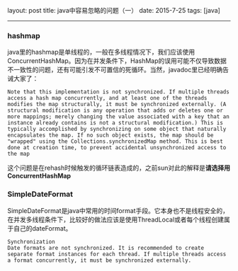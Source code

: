 layout: post
title: java中容易忽略的问题（一）
date: 2015-7-25
tags: [java]

---

<!--more-->
### hashmap
java里的hashmap是单线程的，一般在多线程情况下，我们应该使用ConcurrentHashMap。因为在并发条件下，HashMap的误用可能不仅导致数据不一致性的问题，还有可能引发不可置信的死循环。当然，javadoc里已经明确告诫大家了：

```
Note that this implementation is not synchronized. If multiple threads access a hash map concurrently, and at least one of the threads modifies the map structurally, it must be synchronized externally. (A structural modification is any operation that adds or deletes one or more mappings; merely changing the value associated with a key that an instance already contains is not a structural modification.) This is typically accomplished by synchronizing on some object that naturally encapsulates the map. If no such object exists, the map should be "wrapped" using the Collections.synchronizedMap method. This is best done at creation time, to prevent accidental unsynchronized access to the map
```

这个问题是在rehash时候触发的循环链表造成的，之前sun对此的解释是**请选择用ConcurrentHashMap**

### SimpleDateFormat
SimpleDateFormat是java中常用的时间format手段。它本身也不是线程安全的，在并发多线程条件下，比较好的做法应该是使用ThreadLocal或者每个线程创建属于自己的dateFormat。

```
Synchronization
Date formats are not synchronized. It is recommended to create separate format instances for each thread. If multiple threads access a format concurrently, it must be synchronized externally.
```
